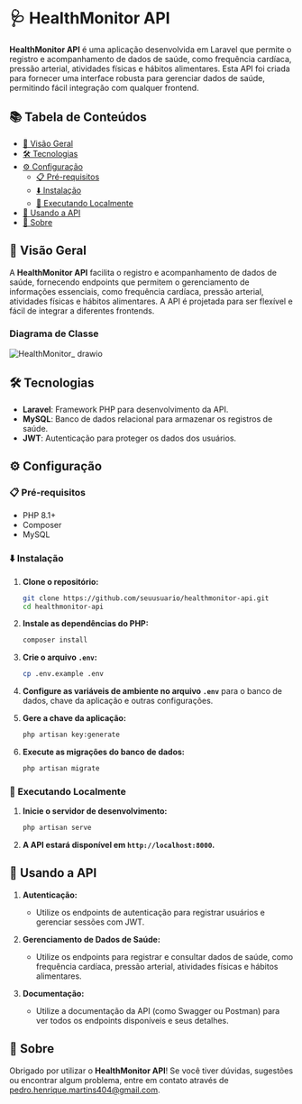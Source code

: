 # 🩺 HealthMonitor API

**HealthMonitor API** é uma aplicação desenvolvida em Laravel que permite o registro e acompanhamento de dados de saúde, como frequência cardíaca, pressão arterial, atividades físicas e hábitos alimentares. Esta API foi criada para fornecer uma interface robusta para gerenciar dados de saúde, permitindo fácil integração com qualquer frontend.

## 📚 Tabela de Conteúdos
- [📖 Visão Geral](#-visão-geral)
- [🛠 Tecnologias](#-tecnologias)
- [⚙️ Configuração](#%EF%B8%8F-configuração)
  - [📋 Pré-requisitos](#-pré-requisitos)
  - [⬇️ Instalação](#%EF%B8%8F-instalação)
  - [🚀 Executando Localmente](#-executando-localmente)
- [🎨 Usando a API](#-usando-a-api)
- [📒 Sobre](#-sobre)

## 📖 Visão Geral

A **HealthMonitor API** facilita o registro e acompanhamento de dados de saúde, fornecendo endpoints que permitem o gerenciamento de informações essenciais, como frequência cardíaca, pressão arterial, atividades físicas e hábitos alimentares. A API é projetada para ser flexível e fácil de integrar a diferentes frontends.

### Diagrama de Classe 
![HealthMonitor_ drawio](https://github.com/user-attachments/assets/f228531f-3a3f-4017-aaa6-990e764fc53b)

## 🛠 Tecnologias

- **Laravel**: Framework PHP para desenvolvimento da API.
- **MySQL**: Banco de dados relacional para armazenar os registros de saúde.
- **JWT**: Autenticação para proteger os dados dos usuários.

## ⚙️ Configuração

### 📋 Pré-requisitos

- PHP 8.1+
- Composer
- MySQL

### ⬇️ Instalação

1. **Clone o repositório:**
    ```bash
    git clone https://github.com/seuusuario/healthmonitor-api.git
    cd healthmonitor-api
    ```

2. **Instale as dependências do PHP:**
    ```bash
    composer install
    ```

3. **Crie o arquivo `.env`:**
    ```bash
    cp .env.example .env
    ```

4. **Configure as variáveis de ambiente no arquivo `.env`** para o banco de dados, chave da aplicação e outras configurações.

5. **Gere a chave da aplicação:**
    ```bash
    php artisan key:generate
    ```

6. **Execute as migrações do banco de dados:**
    ```bash
    php artisan migrate
    ```

### 🚀 Executando Localmente

1. **Inicie o servidor de desenvolvimento:**
    ```bash
    php artisan serve
    ```

2. **A API estará disponível em `http://localhost:8000`.**

## 🎨 Usando a API

1. **Autenticação:**
   - Utilize os endpoints de autenticação para registrar usuários e gerenciar sessões com JWT.

2. **Gerenciamento de Dados de Saúde:**
   - Utilize os endpoints para registrar e consultar dados de saúde, como frequência cardíaca, pressão arterial, atividades físicas e hábitos alimentares.

3. **Documentação:**
   - Utilize a documentação da API (como Swagger ou Postman) para ver todos os endpoints disponíveis e seus detalhes.

## 📒 Sobre

Obrigado por utilizar o **HealthMonitor API**! Se você tiver dúvidas, sugestões ou encontrar algum problema, entre em contato através de pedro.henrique.martins404@gmail.com.
